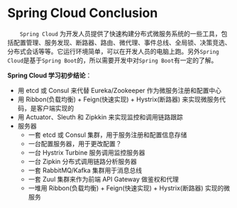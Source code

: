 # Spring Cloud Conclusion

&emsp;&emsp;`Spring Cloud` 为开发人员提供了快速构建分布式微服务系统的一些工具，包括配置管理、服务发现、断路器、路由、微代理、事件总线、全局锁、决策竞选、分布式会话等等。它运行环境简单，可以在开发人员的电脑上跑。另外`Spring Cloud`是基于`Spring Boot`的，所以需要开发中对`Spring Boot`有一定的了解。

**Spring Cloud 学习初步结论**：

* 用 etcd 或 Consul 来代替 Eureka/Zookeeper 作为微服务注册和配置中心
* 用 Ribbon(负载均衡) + Feign(快速实现) + Hystrix(断路器) 来实现微服务代码，是客户端实现的
* 用 Actuator、Sleuth 和 Zipkkin 来实现监控和调用链路跟踪
* 服务器
  * 一套 etcd 或 Consul 集群，用于服务注册和配置信息存储
  * 一台配置服务器，用于更改配置？
  * 一台 Hystrix Turbine 服务调用监控服务器
  * 一台 Zipkin 分布式调用链路分析服务器
  * 一套 RabbitMQ/Kafka 集群用于消息总线
  * 一套 Zuul 集群来作为前端 API Gateway 做鉴权和代理
  * 一堆用 Ribbon(负载均衡) + Feign(快速实现) + Hystrix(断路器) 实现的微服务

